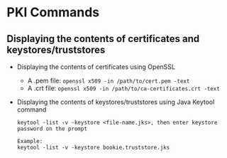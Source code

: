 # PKI Commands

## Displaying the contents of certificates and keystores/truststores

* Displaying the contents of certificates using OpenSSL
  * A .pem file: ``openssl x509 -in /path/to/cert.pem -text``
  * A .crt file: ``openssl x509 -in /path/to/ca-certificates.crt -text``
  
 * Displaying the contents of keystores/truststores using Java Keytool command
   ```
   keytool -list -v -keystore <file-name.jks>, then enter keystore password on the prompt
   
   Example:
   keytool -list -v -keystore bookie.truststore.jks
   ```
